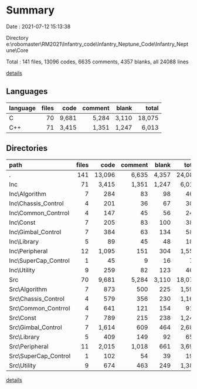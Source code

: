 # Summary

Date : 2021-07-12 15:13:38

Directory e:\robomaster\RM2021\Infantry_code\Infantry_Neptune_Code\Infantry_Neptune\Core

Total : 141 files,  13096 codes, 6635 comments, 4357 blanks, all 24088 lines

[details](details.md)

## Languages
| language | files | code | comment | blank | total |
| :--- | ---: | ---: | ---: | ---: | ---: |
| C | 70 | 9,681 | 5,284 | 3,110 | 18,075 |
| C++ | 71 | 3,415 | 1,351 | 1,247 | 6,013 |

## Directories
| path | files | code | comment | blank | total |
| :--- | ---: | ---: | ---: | ---: | ---: |
| . | 141 | 13,096 | 6,635 | 4,357 | 24,088 |
| Inc | 71 | 3,415 | 1,351 | 1,247 | 6,013 |
| Inc\Algorithm | 7 | 284 | 83 | 98 | 465 |
| Inc\Chassis_Control | 4 | 201 | 36 | 67 | 304 |
| Inc\Common_Contrrol | 4 | 147 | 45 | 56 | 248 |
| Inc\Const | 7 | 205 | 83 | 100 | 388 |
| Inc\Gimbal_Control | 7 | 384 | 63 | 134 | 581 |
| Inc\Library | 5 | 89 | 45 | 48 | 182 |
| Inc\Peripheral | 12 | 1,095 | 151 | 304 | 1,550 |
| Inc\SuperCap_Control | 1 | 45 | 9 | 16 | 70 |
| Inc\Utility | 9 | 259 | 82 | 123 | 464 |
| Src | 70 | 9,681 | 5,284 | 3,110 | 18,075 |
| Src\Algorithm | 7 | 873 | 500 | 225 | 1,598 |
| Src\Chassis_Control | 4 | 579 | 356 | 230 | 1,165 |
| Src\Common_Contrrol | 4 | 641 | 121 | 154 | 916 |
| Src\Const | 7 | 789 | 215 | 238 | 1,242 |
| Src\Gimbal_Control | 7 | 1,614 | 609 | 464 | 2,687 |
| Src\Library | 5 | 409 | 149 | 92 | 650 |
| Src\Peripheral | 11 | 2,015 | 1,018 | 661 | 3,694 |
| Src\SuperCap_Control | 1 | 102 | 54 | 39 | 195 |
| Src\Utility | 9 | 674 | 463 | 249 | 1,386 |

[details](details.md)